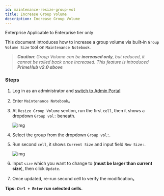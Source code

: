 ```yaml
---
id: maintenance-resize-group-vol
title: Increase Group Volume
description: Increase Group Volume
---
```


<div class="ee-only tooltip">Enterprise
  <span class="tooltiptext">Applicable to Enterprise tier only</span>
</div>

This document introduces how to increase a group volume via built-in `Group Volume Size` tool on `Maintenance Notebook`.

>***Caution**: Group Volume can be **increased only**, but reduced, it cannot be rolled back once increased. This feature is introduced **PrimeHub v2.0 above***

### Steps

1. Log in as an administrator and [switch to Admin Portal](login-portal-admin)
2. Enter `Maintenance Notebook`。

3. At `Resize Group Volume` section, run the first `cell`, then it shows a dropdown `Group vol:` beneath.

    ![img](assets/dropdown_group_list.png)

4. Select the group from the dropdown `Group vol:`.

5. Run second `cell`, it shows `Current Size` and input field `New Size:`.

    ![img](assets/enlarge_group_vol.png)

6. Input `size` which you want to change to (**must be larger than current size**), then click `Update`.

7. Once updated, re-run second cell to verify the modification。

**Tips: `Ctrl + Enter` run selected cells.**
